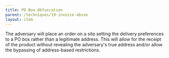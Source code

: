 ```yaml
---
title: PO Box Obfuscation
parent: /techniques/19-invoice-abuse
layout: item
---
```


<p>The adversary will place an order on a site setting the delivery preferences to a PO box rather than a legitimate address. This will allow for the receipt of the product without revealing the adversary's true address and/or allow the bypassing of address-based restrictions.</p>
